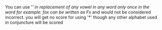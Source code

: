You can use '*' in replacement of any vowel in any word only once in the word for example: fox can be written as F*x and would not be considered incorrect.
you will get no score for using '*' though any other alphabet used in conjuncture will be scored
